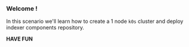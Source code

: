 <br>

### Welcome !

In this scenario we'll learn how to create a 1 node `k0s` cluster and deploy indexer components repository.

**HAVE FUN**